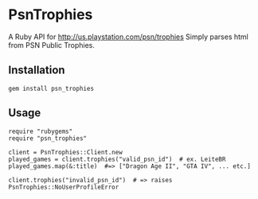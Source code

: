 PsnTrophies
===========

A Ruby API for http://us.playstation.com/psn/trophies
Simply parses html from PSN Public Trophies.

Installation
------------

    gem install psn_trophies

Usage
-----

    require "rubygems"
    require "psn_trophies"
    
    client = PsnTrophies::Client.new
    played_games = client.trophies("valid_psn_id")  # ex. LeiteBR
    played_games.map(&:title)  #=> ["Dragon Age II", "GTA IV", ... etc.]
  
    client.trophies("invalid_psn_id")  # => raises PsnTrophies::NoUserProfileError
